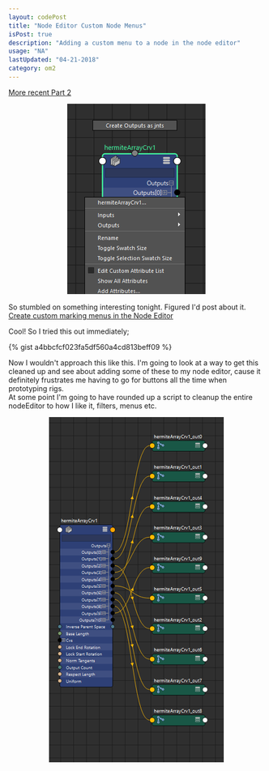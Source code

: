 ```yaml
---
layout: codePost
title: "Node Editor Custom Node Menus"
isPost: true
description: "Adding a custom menu to a node in the node editor"
usage: "NA"
lastUpdated: "04-21-2018"
category: om2
---
```


<a href="https://jamesbdunlop.github.io/om2/2019/02/15/nodeEditorCmds.html">More recent Part 2</a>

<center><img src="/assets/examples/nodeEditorMenu.png" alt="nodeMenu"></center>

So stumbled on something interesting tonight. Figured I'd post about it.
<a href="https://help.autodesk.com/view/MAYAUL/2018/ENU/?guid=GUID-834BD274-8A3C-4CCB-81EC-0D2A599CA108">Create custom marking menus in the Node Editor</a>

Cool!
So I tried this out immediately;

{% gist a4bbcfcf023fa5df560a4cd813beff09 %}

Now I wouldn't approach this like this. I'm going to look at a way to get
this cleaned up and see about adding some
of these to my node editor, cause it definitely frustrates me having to
go for buttons all the time when prototyping
rigs.
<br>
At some point I'm going to have rounded up a script to cleanup the entire
nodeEditor to how I like it, filters, menus etc.
<br>
<center><img src="/assets/examples/nodeEditorMenu2.png" alt="nodeMenuResults"></center>
